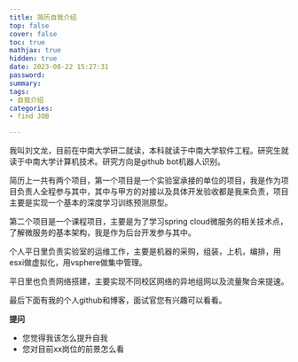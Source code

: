 ```yaml
---
title: 简历自我介绍
top: false
cover: false
toc: true
mathjax: true
hidden: true
date: 2023-08-22 15:27:31
password:
summary:
tags:
- 自我介绍
categories:
- find JOB

---
```


我叫刘文龙，目前在中南大学研二就读，本科就读于中南大学软件工程。研究生就读于中南大学计算机技术。研究方向是github bot机器人识别。



简历上一共有两个项目，第一个项目是一个实验室承接的单位的项目，我是作为项目负责人全程参与其中，其中与甲方的对接以及具体开发验收都是我来负责，项目主要是实现一个基本的深度学习训练预测原型。

第二个项目是一个课程项目，主要是为了学习spring cloud微服务的相关技术点，了解微服务的基本架构，我是作为后台开发参与其中。



个人平日里负责实验室的运维工作，主要是机器的采购，组装，上机，编排，用esxi做虚拟化，用vsphere做集中管理。

平日里也负责网络搭建，主要实现不同校区网络的异地组网以及流量聚合来提速。

最后下面有我的个人github和博客，面试官您有兴趣可以看看。





**提问**

- 您觉得我该怎么提升自我
- 您对目前xx岗位的前景怎么看

